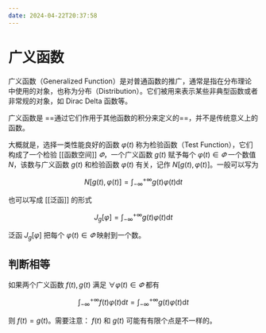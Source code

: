 ```yaml
---
date: 2024-04-22T20:37:58
---
```


# 广义函数

广义函数（Generalized Function）是对普通函数的推广，通常是指在分布理论中使用的对象，也称为分布（Distribution）。它们被用来表示某些非典型函数或者非常规的对象，如 Dirac Delta 函数等。

广义函数是 ==通过它们作用于其他函数的积分来定义的==，并不是传统意义上的函数。

大概就是，选择一类性能良好的函数 $\varphi(t)$ 称为检验函数（Test Function），它们构成了一个检验 [[函数空间]] $\varPhi$，一个广义函数 $g(t)$ 赋予每个 $\varphi(t) \in \varPhi$ 一个数值 $N$，该数与广义函数 $g(t)$ 和检验函数 $\varphi(t)$ 有关，记作 $N[g(t),\varphi(t)]$。一般可以写为

$$
N[g(t),\varphi(t)]=\int_{-\infty}^{+\infty} g(t)\varphi(t)\mathrm{d}t
$$

也可以写成 [[泛函]] 的形式

$$
J_g[\varphi]=\int_{-\infty}^{+\infty} g(t)\varphi(t)\mathrm{d}t
$$

泛函 $J_g[\varphi]$ 把每个 $\varphi(t) \in \varPhi$ 映射到一个数。

## 判断相等

如果两个广义函数 $f(t),g(t)$ 满足 $\forall \varphi(t) \in \varPhi$ 都有

$$
\int_{-\infty}^{+\infty} f(t)\varphi(t)\mathrm{d}t=\int_{-\infty}^{+\infty} g(t)\varphi(t)\mathrm{d}t
$$

则 $f(t)=g(t)$。需要注意： $f(t)$ 和 $g(t)$ 可能有有限个点是不一样的。
